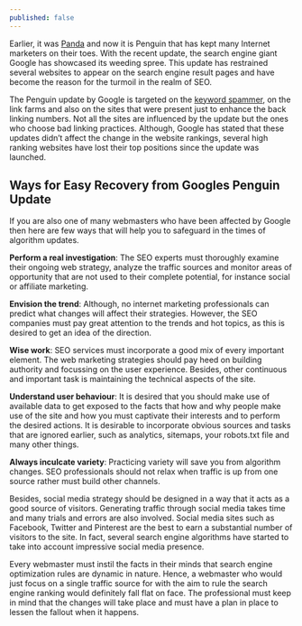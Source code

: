 ```yaml
---
published: false
---
```

Earlier, it was [Panda](https://en.wikipedia.org/wiki/Google_Panda) and now it is Penguin that has kept many Internet marketers on their toes. With the recent update, the search engine giant Google has showcased its weeding spree. This update has restrained several websites to appear on the search engine result pages and have become the reason for the turmoil in the realm of SEO.

The Penguin update by Google is targeted on the [keyword spammer](https://en.ryte.com/wiki/Keyword_Stuffing), on the link farms and also on the sites that were present just to enhance the back linking numbers. Not all the sites are influenced by the update but the ones who choose bad linking practices. Although, Google has stated that these updates didn’t affect the change in the website rankings, several high ranking websites have lost their top positions since the update was launched.

## Ways for Easy Recovery from Googles Penguin Update

If you are also one of many webmasters who have been affected by Google then here are few ways that will help you to safeguard in the times of algorithm updates.

**Perform a real investigation**: The SEO experts must thoroughly examine their ongoing web strategy, analyze the traffic sources and monitor areas of opportunity that are not used to their complete potential, for instance social or affiliate marketing.

**Envision the trend**: Although, no internet marketing professionals can predict what changes will affect their strategies. However, the SEO companies must pay great attention to the trends and hot topics, as this is desired to get an idea of the direction.

**Wise work**: SEO services must incorporate a good mix of every important element. The web marketing strategies should pay heed on building authority and focussing on the user experience. Besides, other continuous and important task is maintaining the technical aspects of the site.

**Understand user behaviour**: It is desired that you should make use of available data to get exposed to the facts that how and why people make use of the site and how you must captivate their interests and to perform the desired actions. It is desirable to incorporate obvious sources and tasks that are ignored earlier, such as analytics, sitemaps, your robots.txt file and many other things.

**Always inculcate variety**: Practicing variety will save you from algorithm changes. SEO professionals should not relax when traffic is up from one source  rather must build other channels.

Besides, social media strategy should be designed in a way that it acts as a good source of visitors. Generating traffic through social media takes time and many trials and errors are also involved. Social media sites such as Facebook, Twitter and Pinterest are the best to earn a substantial number of visitors to the site. In fact, several search engine algorithms have started to take into account impressive social media presence.

Every webmaster must instil the facts in their minds that search engine optimization rules are dynamic in nature. Hence, a webmaster who would just focus on a single traffic source for with the aim to rule the search engine ranking would definitely fall flat on face. The professional must keep in mind that the changes will take place and must have a plan in place to lessen the fallout when it happens.